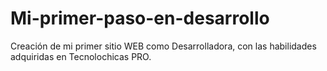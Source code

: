 # Mi-primer-paso-en-desarrollo
Creación de mi primer sitio WEB como Desarrolladora, con las habilidades adquiridas en Tecnolochicas PRO.

